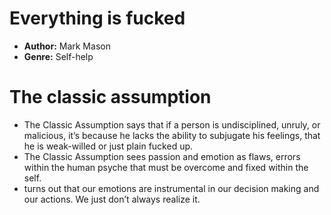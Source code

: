 # Everything is fucked
- **Author:** Mark Mason
- **Genre:** Self-help

# The classic assumption
- The Classic Assumption says that if a person is undisciplined, unruly, or malicious, it’s because he lacks the ability to subjugate his feelings, that he is weak-willed or just plain fucked up.
- The Classic Assumption sees passion and emotion as flaws, errors within the human psyche that must be overcome and fixed within the self.
- turns out that our emotions are instrumental in our decision making and our actions. We just don’t always realize it. 